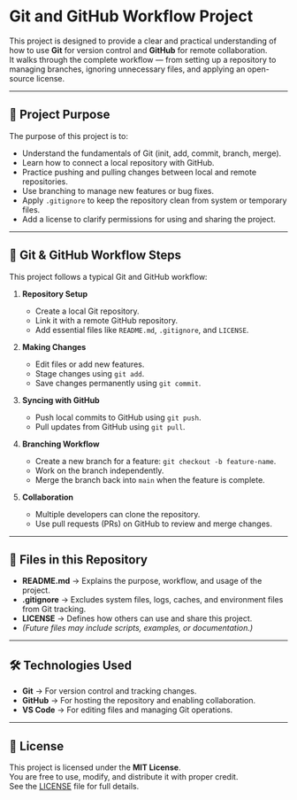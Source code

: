 # Git and GitHub Workflow Project

This project is designed to provide a clear and practical understanding of how to use **Git** for version control and **GitHub** for remote collaboration.  
It walks through the complete workflow — from setting up a repository to managing branches, ignoring unnecessary files, and applying an open-source license.  

---

## 📌 Project Purpose
The purpose of this project is to:
- Understand the fundamentals of Git (init, add, commit, branch, merge).
- Learn how to connect a local repository with GitHub.
- Practice pushing and pulling changes between local and remote repositories.
- Use branching to manage new features or bug fixes.
- Apply `.gitignore` to keep the repository clean from system or temporary files.
- Add a license to clarify permissions for using and sharing the project.

---

## 🚀 Git & GitHub Workflow Steps
This project follows a typical Git and GitHub workflow:

1. **Repository Setup**
   - Create a local Git repository.
   - Link it with a remote GitHub repository.
   - Add essential files like `README.md`, `.gitignore`, and `LICENSE`.

2. **Making Changes**
   - Edit files or add new features.
   - Stage changes using `git add`.
   - Save changes permanently using `git commit`.

3. **Syncing with GitHub**
   - Push local commits to GitHub using `git push`.
   - Pull updates from GitHub using `git pull`.

4. **Branching Workflow**
   - Create a new branch for a feature: `git checkout -b feature-name`.
   - Work on the branch independently.
   - Merge the branch back into `main` when the feature is complete.

5. **Collaboration**
   - Multiple developers can clone the repository.
   - Use pull requests (PRs) on GitHub to review and merge changes.

---

## 📂 Files in this Repository
- **README.md** → Explains the purpose, workflow, and usage of the project.
- **.gitignore** → Excludes system files, logs, caches, and environment files from Git tracking.
- **LICENSE** → Defines how others can use and share this project.
- *(Future files may include scripts, examples, or documentation.)*

---

## 🛠️ Technologies Used
- **Git** → For version control and tracking changes.
- **GitHub** → For hosting the repository and enabling collaboration.
- **VS Code** → For editing files and managing Git operations.

---

## 📝 License
This project is licensed under the **MIT License**.  
You are free to use, modify, and distribute it with proper credit.  
See the [LICENSE](LICENSE) file for full details.
